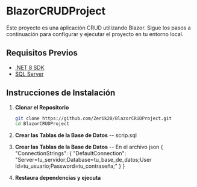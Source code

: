 # BlazorCRUDProject

Este proyecto es una aplicación CRUD utilizando Blazor. Sigue los pasos a continuación para configurar y ejecutar el proyecto en tu entorno local.

## Requisitos Previos

- [.NET 8 SDK](https://dotnet.microsoft.com/download/dotnet)
- [SQL Server](https://www.microsoft.com/en-us/sql-server/sql-server-downloads)

## Instrucciones de Instalación

1. **Clonar el Repositorio**

   ```bash
   git clone https://github.com/Zerik20/BlazorCRUDProject.git
   cd BlazorCRUDProject

2. **Crear las Tablas de la Base de Datos**
  -- scrip.sql
   
3. **Crear las Tablas de la Base de Datos**
  -- En el archivo json
   {
  "ConnectionStrings": {
    "DefaultConnection": "Server=tu_servidor;Database=tu_base_de_datos;User Id=tu_usuario;Password=tu_contraseña;"
  }
}

4. **Restaura dependencias y ejecuta**
   

